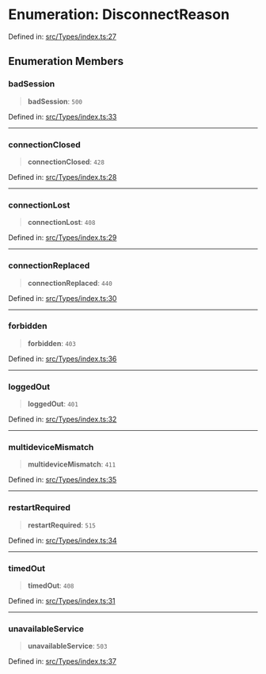 # Enumeration: DisconnectReason

Defined in: [src/Types/index.ts:27](https://github.com/Fokusdotid/bail/blob/546bbbb35e652e95f45982a71bee62b2c682e4eb/src/Types/index.ts#L27)

## Enumeration Members

### badSession

> **badSession**: `500`

Defined in: [src/Types/index.ts:33](https://github.com/Fokusdotid/bail/blob/546bbbb35e652e95f45982a71bee62b2c682e4eb/src/Types/index.ts#L33)

***

### connectionClosed

> **connectionClosed**: `428`

Defined in: [src/Types/index.ts:28](https://github.com/Fokusdotid/bail/blob/546bbbb35e652e95f45982a71bee62b2c682e4eb/src/Types/index.ts#L28)

***

### connectionLost

> **connectionLost**: `408`

Defined in: [src/Types/index.ts:29](https://github.com/Fokusdotid/bail/blob/546bbbb35e652e95f45982a71bee62b2c682e4eb/src/Types/index.ts#L29)

***

### connectionReplaced

> **connectionReplaced**: `440`

Defined in: [src/Types/index.ts:30](https://github.com/Fokusdotid/bail/blob/546bbbb35e652e95f45982a71bee62b2c682e4eb/src/Types/index.ts#L30)

***

### forbidden

> **forbidden**: `403`

Defined in: [src/Types/index.ts:36](https://github.com/Fokusdotid/bail/blob/546bbbb35e652e95f45982a71bee62b2c682e4eb/src/Types/index.ts#L36)

***

### loggedOut

> **loggedOut**: `401`

Defined in: [src/Types/index.ts:32](https://github.com/Fokusdotid/bail/blob/546bbbb35e652e95f45982a71bee62b2c682e4eb/src/Types/index.ts#L32)

***

### multideviceMismatch

> **multideviceMismatch**: `411`

Defined in: [src/Types/index.ts:35](https://github.com/Fokusdotid/bail/blob/546bbbb35e652e95f45982a71bee62b2c682e4eb/src/Types/index.ts#L35)

***

### restartRequired

> **restartRequired**: `515`

Defined in: [src/Types/index.ts:34](https://github.com/Fokusdotid/bail/blob/546bbbb35e652e95f45982a71bee62b2c682e4eb/src/Types/index.ts#L34)

***

### timedOut

> **timedOut**: `408`

Defined in: [src/Types/index.ts:31](https://github.com/Fokusdotid/bail/blob/546bbbb35e652e95f45982a71bee62b2c682e4eb/src/Types/index.ts#L31)

***

### unavailableService

> **unavailableService**: `503`

Defined in: [src/Types/index.ts:37](https://github.com/Fokusdotid/bail/blob/546bbbb35e652e95f45982a71bee62b2c682e4eb/src/Types/index.ts#L37)
